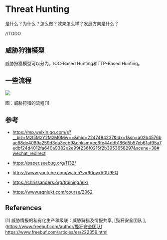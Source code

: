 # Threat Hunting

是什么？为什么？怎么做？效果怎么样？发展方向是什么？

//TODO





## 威胁狩猎模型

威胁狩猎模型可以分为，IOC-Based Hunting和TTP-Based Hunting。







## 一些流程

![](https://image-host-toky.oss-cn-shanghai.aliyuncs.com/20200821122907.png)

图：威胁狩猎的流程[1]



## 参考

-   https://mp.weixin.qq.com/s?__biz=MzI5MzY2MzM0Mw==&mid=2247484237&idx=1&sn=a02b4576bac88de4089a259d3da3ccb9&chksm=ec6fe44ddb186d5b57eb61af95a7edbf24d4012fa640a9382e2e99f236f0215f2b3953658297&scene=38#wechat_redirect

-   https://paper.seebug.org/1132/

-   https://www.youtube.com/watch?v=60pyxA0U9EQ
-   https://chrissanders.org/training/elk/
-   https://www.aqniukt.com/course/2062



## References

\[1] 威胁情报的私有化生产和级联：威胁狩猎及情报共享, [狴犴安全团队 ], (https://www.freebuf.com/author/狴犴安全团队) https://www.freebuf.com/articles/es/222359.html